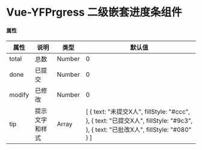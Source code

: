 # Vue-YFPrgress 二级嵌套进度条组件


#### 属性

<table>
    <thead>
        <tr>
            <th>属性</th> 
            <th>说明</th> 
            <th>类型</th> 
            <th>默认值</th>
        </tr>
    </thead> 
    <tbody>
        <tr>
            <td>total</td>
            <td>总数</td>
            <td>Number</td>
            <td>0</td>
        </tr>
        <tr>
            <td>done</td>
            <td>已提交</td>
            <td>Number</td>
            <td>0</td>
        </tr>
        <tr>
            <td>modify</td>
            <td>已修改</td>
            <td>Number</td>
            <td>0</td>
        </tr>
        <tr>
            <td>tip</td>
            <td>提示文字和样式</td>
            <td>Array</td>
            <td>[
            {
                text: "未提交X人",
                fillStyle: "#ccc",
            }, {
                text: "已提交X人",
                fillStyle: "#9c3",
            }, {
                text: "已批改X人",
                fillStyle: "#080"
            }
        ]</td>
        </tr>
    </tbody>
</table>

